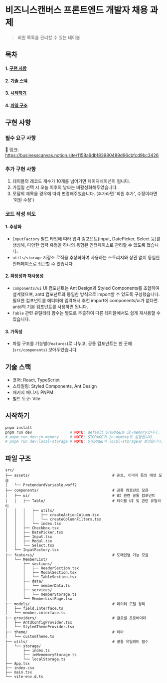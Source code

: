 # 비즈니스캔버스 프론트엔드 개발자 채용 과제

> 회원 목록을 관리할 수 있는 테이블

## 목차

#### 1. [구현 사항](#구현-사항)

#### 2. [기술 스택](#기술-스택)

#### 3. [시작하기](#시작하기)

#### 4. [파일 구조](#파일-구조)

## 구현 사항

### 필수 요구 사항

🔗 링크: https://businesscanvas.notion.site/1158a6dbf83980488d96cbfcd9bc3426

### 추가 구현 사항

1. 테이블의 레코드 개수가 10개를 넘어가면 페이지네이션이 됩니다.
2. 가입일 선택 시 오늘 이후의 날짜는 비활성화해두었습니다.
3. 모달의 제목을 경우에 따라 변경해주었습니다. (추가라면 '회원 추가', 수정이라면 '회원 수정')

### 코드 작성 의도

#### 1. 추상화

- `InputFactory` 필드 타입에 따라 입력 컴포넌트(Input, DatePicker, Select 등)를 생성해, 다양한 입력 유형을 하나의 통합된 인터페이스로 관리할 수 있도록 했습니다.
- `utils/storage` 저장소 로직을 추상화하여 사용하는 스토리지와 상관 없이 동일한 인터페이스로 접근할 수 있습니다.

#### 2. 확장성과 재사용성

- `components/ui` UI 컴포넌트는 Ant Design과 Styled Components를 조합하여 설계했으며, antd 컴포넌트와 동일한 방식으로 import할 수 있도록 구성했습니다. 필요한 컴포넌트를 에디터에 입력해서 추천 import에 components/ui가 없다면 antd의 기본 컴포넌트를 사용하면 됩니다.
- `Table` 관련 유틸리티 함수는 별도로 추출하여 다른 테이블에서도 쉽게 재사용할 수 있습니다.

#### 3. 가독성

- 파일 구조를 기능별(`features`)로 나누고, 공통 컴포넌트는 한 곳에(`src/components`) 모아두었습니다.

## 기술 스택

- 코어: React, TypeScript
- 스타일링: Styled Components, Ant Design
- 패키지 매니저: PNPM
- 빌드 도구: Vite

## 시작하기

```zsh
pnpm install
pnpm run dev                 # NOTE: default STORAGE는 in-memory입니다.
# pnpm run dev:in-memory     # NOTE: STORAGE가 in-memory로 설정됩니다.
# pnpm run dev:local-storage # NOTE: STORAGE가 local-storage로 설정됩니다.
```

## 파일 구조

```
src/
├── assets/                                     # 폰트, 이미지 등의 애셋 모음
│   └── PretendardVariable.woff2
├── components/                                 # 공통 컴포넌트 모음
│   ├── ui/                                     # UI 관련 공통 컴포넌트
│   │   ├── Table/                              # 테이블 UI 및 관련 유틸리티
│   │   │   ├── utils/
│   │   │   │   ├── createActionColumn.tsx
│   │   │   │   └── createColumnFilters.tsx
│   │   │   └── index.tsx
│   │   ├── Checkbox.tsx
│   │   ├── DatePicker.tsx
│   │   ├── Input.tsx
│   │   ├── Modal.tsx
│   │   └── Select.tsx
│   └── InputFactory.tsx
├── features/                                   # 도메인별 기능 모음
│   └── MemberList/
│       ├── sections/
│       │   ├── HeaderSection.tsx
│       │   ├── ModalSection.tsx
│       │   └── TableSection.tsx
│       ├── data/
│       │   └── memberData.ts
│       ├── services/
│       │   └── memberStorage.ts
│       └── MemberListPage.tsx
├── models/                                     # 데이터 모델 정리
│   ├── field.interface.ts
│   └── member.interface.ts
├── providers/                                  # 글로벌 프로바이더
│   ├── AntdConfigProvider.tsx
│   └── StyledThemeProvider.tsx
├── theme/                                      # 테마
│   └── customTheme.ts
├── utils/                                      # 공통 유틸리티 함수
│   └── storage/
│       ├── index.ts
│       ├── inMememoryStorage.ts
│       └── localStorage.ts
├── App.tsx
├── index.css
├── main.tsx
└── vite-env.d.ts
```
